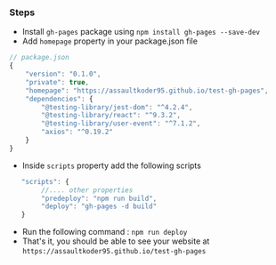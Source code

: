 ### Steps

- Install `gh-pages` package using `npm install gh-pages --save-dev`
- Add `homepage` property in your package.json file

```js
// package.json
{
    "version": "0.1.0",
    "private": true,
    "homepage": "https://assaultkoder95.github.io/test-gh-pages",
    "dependencies": {
        "@testing-library/jest-dom": "^4.2.4",
        "@testing-library/react": "^9.3.2",
        "@testing-library/user-event": "^7.1.2",
        "axios": "^0.19.2"
    }
}
```

- Inside `scripts` property add the following scripts

```js
   "scripts": {
        //.... other properties
        "predeploy": "npm run build",
        "deploy": "gh-pages -d build"
   }
```

- Run the following command : `npm run deploy`
- That's it, you should be able to see your website at `https://assaultkoder95.github.io/test-gh-pages`
